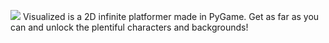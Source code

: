 ![](https://github.com/EshanTahir/Pixel-Runner/blob/main/Cover.png)
Visualized is a 2D infinite platformer made in PyGame. Get as far as you can and unlock the plentiful characters and backgrounds!  